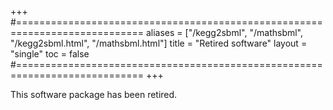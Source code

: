 +++
#============================================================================
aliases = ["/kegg2sbml", "/mathsbml", "/kegg2sbml.html", "/mathsbml.html"]
title  = "Retired software"
layout = "single"
toc    = false
#============================================================================
+++

This software package has been retired.
